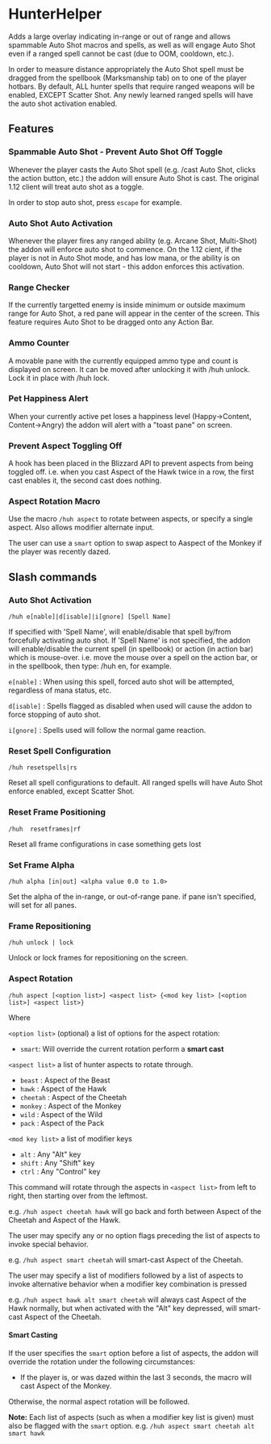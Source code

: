 # HunterHelper

Adds a large overlay indicating in-range or out of range and allows spammable Auto Shot macros and spells, as well as will engage Auto Shot even if a ranged spell cannot be cast (due to OOM, cooldown, etc.).

In order to measure distance appropriately the Auto Shot spell must be dragged from the spellbook (Marksmanship tab) on to one of the player hotbars.
By default, ALL hunter spells that require ranged weapons will be enabled, EXCEPT Scatter Shot.
Any newly learned ranged spells will have the auto shot activation enabled.

## Features

### Spammable Auto Shot - Prevent Auto Shot Off Toggle
Whenever the player casts the Auto Shot spell (e.g. /cast Auto Shot, clicks the action button, etc.) the addon will ensure Auto Shot is cast. The original 1.12 client will treat auto shot as a toggle.

In order to stop auto shot, press `escape` for example.

### Auto Shot Auto Activation
Whenever the player fires any ranged ability (e.g. Arcane Shot, Multi-Shot) the addon will enforce auto shot to commence. On the 1.12 cient, if the player is not in Auto Shot mode, and has low mana, or the ability is on cooldown, Auto Shot will not start - this addon enforces this activation.

### Range Checker
If the currently targetted enemy is inside minimum or outside maximum range for Auto Shot, a red pane will appear in the center of the screen. This feature requires Auto Shot to be dragged onto any Action Bar.

### Ammo Counter
A movable pane with the currently equipped ammo type and count is displayed on screen. It can be moved after unlocking it with /huh unlock. Lock it in place with /huh lock.

### Pet Happiness Alert
When your currently active pet loses a happiness level (Happy->Content, Content->Angry) the addon will alert with a "toast pane" on screen.

### Prevent Aspect Toggling Off
A hook has been placed in the Blizzard API to prevent aspects from being toggled off. i.e. when you cast Aspect of the Hawk twice in a row, the first cast enables it, the second cast does nothing.

### Aspect Rotation Macro
Use the macro `/huh aspect` to rotate between aspects, or specify a single aspect. Also allows modifier alternate input.

The user can use a `smart` option to swap aspect to Aaspect of the Monkey if the player was recently dazed. 

## Slash commands

### Auto Shot Activation
`/huh e[nable]|d[isable]|i[gnore] [Spell Name]`

If specified with 'Spell Name', will enable/disable that spell by/from forcefully activating auto shot.
If 'Spell Name' is not specified, the addon will enable/disable the current spell (in spellbook) or action (in action bar) which is mouse-over.
i.e. move the mouse over a spell on the action bar, or in the spellbook, then type: /huh en, for example.

`e[nable]` : When using this spell, forced auto shot will be attempted, regardless of mana status, etc.

`d[isable]` : Spells flagged as disabled when used will cause the addon to force stopping of auto shot. 

`i[gnore]` : Spells used will follow the normal game reaction.

### Reset Spell Configuration
`/huh resetspells|rs`

Reset all spell configurations to default. All ranged spells will have Auto Shot enforce enabled, except Scatter Shot.		

### Reset Frame Positioning
`/huh  resetframes|rf`

Reset all frame configurations in case something gets lost

### Set Frame Alpha
`/huh alpha [in|out] <alpha value 0.0 to 1.0>`

Set the alpha of the in-range, or out-of-range pane. if pane isn't specified, will set for all panes.

### Frame Repositioning
`/huh unlock | lock`

Unlock or lock frames for repositioning on the screen.

### Aspect Rotation
`/huh aspect [<option list>] <aspect list> {<mod key list> [<option list>] <aspect list>}`

Where

`<option list>` (optional) a list of options for the aspect rotation:
- `smart`: Will override the current rotation perform a **smart cast**

`<aspect list>` a list of hunter aspects to rotate through.
- `beast` : Aspect of the Beast
- `hawk` : Aspect of the Hawk
- `cheetah` : Aspect of the Cheetah
- `monkey` : Aspect of the Monkey
- `wild` : Aspect of the Wild
- `pack` : Aspect of the Pack

`<mod key list>` a list of modifier keys
- `alt` : Any "Alt" key
- `shift` : Any "Shift" key
- `ctrl` : Any "Control" key


This command will rotate through the aspects in `<aspect list>` from left to right, then starting over from the leftmost.

e.g. `/huh aspect cheetah hawk` will go back and forth between Aspect of the Cheetah and Aspect of the Hawk.

The user may specify any or no option flags preceding the list of aspects to invoke special behavior.

e.g. `/huh aspect smart cheetah` will smart-cast Aspect of the Cheetah.

The user may specify a list of modifiers followed by a list of aspects to invoke alternative behavior when a modifier key combination is pressed

e.g. `/huh aspect hawk alt smart cheetah` will always cast Aspect of the Hawk normally, but when activated with the "Alt" key depressed, will smart-cast Aspect of the Cheetah.

#### Smart Casting
If the user specifies the `smart` option before a list of aspects, the addon will override the rotation under the following circumstances:
- If the player is, or was dazed within the last 3 seconds, the macro will cast Aspect of the Monkey.

Otherwise, the normal aspect rotation will be followed. 

**Note:** Each list of aspects (such as when a modifier key list is given) must also be flagged with the `smart` option. e.g. `/huh aspect smart cheetah alt smart hawk`
